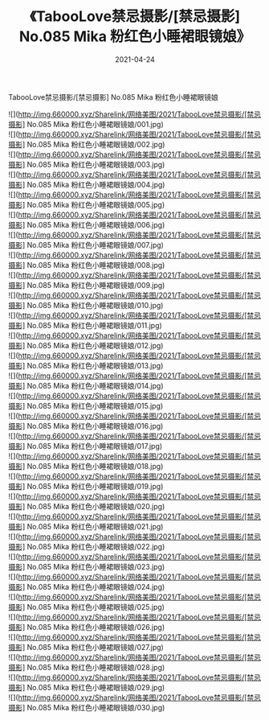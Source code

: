 ﻿---
layout: post
title:  《TabooLove禁忌摄影/[禁忌摄影] No.085 Mika 粉红色小睡裙眼镜娘》
date:   2021-04-24
img: http://img.660000.xyz/Sharelink/网络美图/2021/TabooLove禁忌摄影/[禁忌摄影] No.085 Mika 粉红色小睡裙眼镜娘/000.jpg
categories: [美女, 清纯, 唯美]
---

TabooLove禁忌摄影/[禁忌摄影] No.085 Mika 粉红色小睡裙眼镜娘

 ![](http://img.660000.xyz/Sharelink/网络美图/2021/TabooLove禁忌摄影/[禁忌摄影] No.085 Mika 粉红色小睡裙眼镜娘/001.jpg) <br>![](http://img.660000.xyz/Sharelink/网络美图/2021/TabooLove禁忌摄影/[禁忌摄影] No.085 Mika 粉红色小睡裙眼镜娘/002.jpg) <br>![](http://img.660000.xyz/Sharelink/网络美图/2021/TabooLove禁忌摄影/[禁忌摄影] No.085 Mika 粉红色小睡裙眼镜娘/003.jpg) <br>![](http://img.660000.xyz/Sharelink/网络美图/2021/TabooLove禁忌摄影/[禁忌摄影] No.085 Mika 粉红色小睡裙眼镜娘/004.jpg) <br>![](http://img.660000.xyz/Sharelink/网络美图/2021/TabooLove禁忌摄影/[禁忌摄影] No.085 Mika 粉红色小睡裙眼镜娘/005.jpg) <br>![](http://img.660000.xyz/Sharelink/网络美图/2021/TabooLove禁忌摄影/[禁忌摄影] No.085 Mika 粉红色小睡裙眼镜娘/006.jpg) <br>![](http://img.660000.xyz/Sharelink/网络美图/2021/TabooLove禁忌摄影/[禁忌摄影] No.085 Mika 粉红色小睡裙眼镜娘/007.jpg) <br>![](http://img.660000.xyz/Sharelink/网络美图/2021/TabooLove禁忌摄影/[禁忌摄影] No.085 Mika 粉红色小睡裙眼镜娘/008.jpg) <br>![](http://img.660000.xyz/Sharelink/网络美图/2021/TabooLove禁忌摄影/[禁忌摄影] No.085 Mika 粉红色小睡裙眼镜娘/009.jpg) <br>![](http://img.660000.xyz/Sharelink/网络美图/2021/TabooLove禁忌摄影/[禁忌摄影] No.085 Mika 粉红色小睡裙眼镜娘/010.jpg) <br>![](http://img.660000.xyz/Sharelink/网络美图/2021/TabooLove禁忌摄影/[禁忌摄影] No.085 Mika 粉红色小睡裙眼镜娘/011.jpg) <br>![](http://img.660000.xyz/Sharelink/网络美图/2021/TabooLove禁忌摄影/[禁忌摄影] No.085 Mika 粉红色小睡裙眼镜娘/012.jpg) <br>![](http://img.660000.xyz/Sharelink/网络美图/2021/TabooLove禁忌摄影/[禁忌摄影] No.085 Mika 粉红色小睡裙眼镜娘/013.jpg) <br>![](http://img.660000.xyz/Sharelink/网络美图/2021/TabooLove禁忌摄影/[禁忌摄影] No.085 Mika 粉红色小睡裙眼镜娘/014.jpg) <br>![](http://img.660000.xyz/Sharelink/网络美图/2021/TabooLove禁忌摄影/[禁忌摄影] No.085 Mika 粉红色小睡裙眼镜娘/015.jpg) <br>![](http://img.660000.xyz/Sharelink/网络美图/2021/TabooLove禁忌摄影/[禁忌摄影] No.085 Mika 粉红色小睡裙眼镜娘/016.jpg) <br>![](http://img.660000.xyz/Sharelink/网络美图/2021/TabooLove禁忌摄影/[禁忌摄影] No.085 Mika 粉红色小睡裙眼镜娘/017.jpg) <br>![](http://img.660000.xyz/Sharelink/网络美图/2021/TabooLove禁忌摄影/[禁忌摄影] No.085 Mika 粉红色小睡裙眼镜娘/018.jpg) <br>![](http://img.660000.xyz/Sharelink/网络美图/2021/TabooLove禁忌摄影/[禁忌摄影] No.085 Mika 粉红色小睡裙眼镜娘/019.jpg) <br>![](http://img.660000.xyz/Sharelink/网络美图/2021/TabooLove禁忌摄影/[禁忌摄影] No.085 Mika 粉红色小睡裙眼镜娘/020.jpg) <br>![](http://img.660000.xyz/Sharelink/网络美图/2021/TabooLove禁忌摄影/[禁忌摄影] No.085 Mika 粉红色小睡裙眼镜娘/021.jpg) <br>![](http://img.660000.xyz/Sharelink/网络美图/2021/TabooLove禁忌摄影/[禁忌摄影] No.085 Mika 粉红色小睡裙眼镜娘/022.jpg) <br>![](http://img.660000.xyz/Sharelink/网络美图/2021/TabooLove禁忌摄影/[禁忌摄影] No.085 Mika 粉红色小睡裙眼镜娘/023.jpg) <br>![](http://img.660000.xyz/Sharelink/网络美图/2021/TabooLove禁忌摄影/[禁忌摄影] No.085 Mika 粉红色小睡裙眼镜娘/024.jpg) <br>![](http://img.660000.xyz/Sharelink/网络美图/2021/TabooLove禁忌摄影/[禁忌摄影] No.085 Mika 粉红色小睡裙眼镜娘/025.jpg) <br>![](http://img.660000.xyz/Sharelink/网络美图/2021/TabooLove禁忌摄影/[禁忌摄影] No.085 Mika 粉红色小睡裙眼镜娘/026.jpg) <br>![](http://img.660000.xyz/Sharelink/网络美图/2021/TabooLove禁忌摄影/[禁忌摄影] No.085 Mika 粉红色小睡裙眼镜娘/027.jpg) <br>![](http://img.660000.xyz/Sharelink/网络美图/2021/TabooLove禁忌摄影/[禁忌摄影] No.085 Mika 粉红色小睡裙眼镜娘/028.jpg) <br>![](http://img.660000.xyz/Sharelink/网络美图/2021/TabooLove禁忌摄影/[禁忌摄影] No.085 Mika 粉红色小睡裙眼镜娘/029.jpg) <br>![](http://img.660000.xyz/Sharelink/网络美图/2021/TabooLove禁忌摄影/[禁忌摄影] No.085 Mika 粉红色小睡裙眼镜娘/030.jpg) <br>